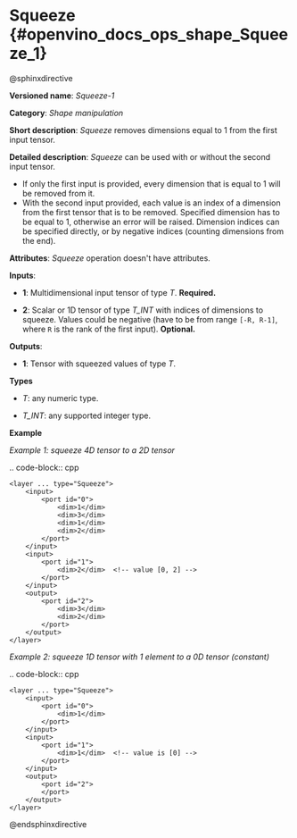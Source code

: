 # Squeeze {#openvino_docs_ops_shape_Squeeze_1}

@sphinxdirective

**Versioned name**: *Squeeze-1*

**Category**: *Shape manipulation*

**Short description**: *Squeeze* removes dimensions equal to 1 from the first input tensor.

**Detailed description**: *Squeeze* can be used with or without the second input tensor.
* If only the first input is provided, every dimension that is equal to 1 will be removed from it.
* With the second input provided, each value is an index of a dimension from the first tensor that is to be removed. Specified dimension has to be equal to 1, otherwise an error will be raised. Dimension indices can be specified directly, or by negative indices (counting dimensions from the end).

**Attributes**: *Squeeze* operation doesn't have attributes.

**Inputs**:

*   **1**: Multidimensional input tensor of type *T*. **Required.**

*   **2**: Scalar or 1D tensor of type *T_INT* with indices of dimensions to squeeze. Values could be negative (have to be from range ``[-R, R-1]``, where ``R`` is the rank of the first input). **Optional.**

**Outputs**:

*   **1**: Tensor with squeezed values of type *T*.

**Types**

* *T*: any numeric type.

* *T_INT*: any supported integer type.

**Example**

*Example 1: squeeze 4D tensor to a 2D tensor*

.. code-block:: cpp 

    <layer ... type="Squeeze">
        <input>
            <port id="0">
                <dim>1</dim>
                <dim>3</dim>
                <dim>1</dim>
                <dim>2</dim>
            </port>
        </input>
        <input>
            <port id="1">
                <dim>2</dim>  <!-- value [0, 2] -->
            </port>
        </input>
        <output>
            <port id="2">
                <dim>3</dim>
                <dim>2</dim>
            </port>
        </output>
    </layer>

*Example 2: squeeze 1D tensor with 1 element to a 0D tensor (constant)*

.. code-block:: cpp 

    <layer ... type="Squeeze">
        <input>
            <port id="0">
                <dim>1</dim>
            </port>
        </input>
        <input>
            <port id="1">
                <dim>1</dim>  <!-- value is [0] -->
            </port>
        </input>
        <output>
            <port id="2">
            </port>
        </output>
    </layer>

@endsphinxdirective
